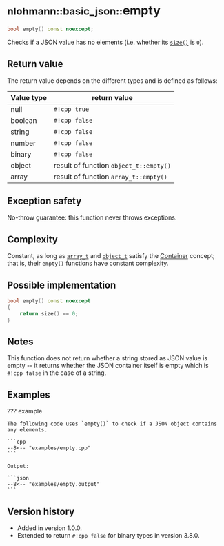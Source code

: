 # <small>nlohmann::basic_json::</small>empty

```cpp
bool empty() const noexcept;
```

Checks if a JSON value has no elements (i.e. whether its [`size()`](Desktop/1010-ai-master/lib/json/doc/mkdocs/docs/api/basic_json/size.md) is `0`).
    
## Return value

The return value depends on the different types and is defined as follows:

| Value type | return value                           |
|------------|----------------------------------------|
| null       | `#!cpp true`                           |
| boolean    | `#!cpp false`                          |
| string     | `#!cpp false`                          |
| number     | `#!cpp false`                          |
| binary     | `#!cpp false`                          |
| object     | result of function `object_t::empty()` |
| array      | result of function `array_t::empty()`  |

## Exception safety

No-throw guarantee: this function never throws exceptions.

## Complexity

Constant, as long as [`array_t`](Desktop/1010-ai-master/lib/json/doc/mkdocs/docs/api/basic_json/array_t.md) and [`object_t`](Desktop/1010-ai-master/lib/json/doc/mkdocs/docs/api/basic_json/object_t.md) satisfy the
[Container](https://en.cppreference.com/w/cpp/named_req/Container) concept; that is, their `empty()` functions have
constant complexity.

## Possible implementation

```cpp
bool empty() const noexcept
{
    return size() == 0;
}
```

## Notes

This function does not return whether a string stored as JSON value is empty -- it returns whether the JSON container
itself is empty which is `#!cpp false` in the case of a string.

## Examples

??? example

    The following code uses `empty()` to check if a JSON object contains any elements.
    
    ```cpp
    --8<-- "examples/empty.cpp"
    ```
    
    Output:
    
    ```json
    --8<-- "examples/empty.output"
    ```

## Version history

- Added in version 1.0.0.
- Extended to return `#!cpp false` for binary types in version 3.8.0.
